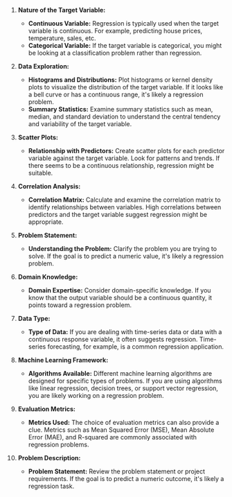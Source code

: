 1. **Nature of the Target Variable:**
   - **Continuous Variable:** Regression is typically used when the target variable is continuous. For example, predicting house prices, temperature, sales, etc.
   - **Categorical Variable:** If the target variable is categorical, you might be looking at a classification problem rather than regression.

2. **Data Exploration:**
   - **Histograms and Distributions:** Plot histograms or kernel density plots to visualize the distribution of the target variable. If it looks like a bell curve or has a continuous range, it's likely a regression problem.
   - **Summary Statistics:** Examine summary statistics such as mean, median, and standard deviation to understand the central tendency and variability of the target variable.

3. **Scatter Plots:**
   - **Relationship with Predictors:** Create scatter plots for each predictor variable against the target variable. Look for patterns and trends. If there seems to be a continuous relationship, regression might be suitable.

4. **Correlation Analysis:**
   - **Correlation Matrix:** Calculate and examine the correlation matrix to identify relationships between variables. High correlations between predictors and the target variable suggest regression might be appropriate.

5. **Problem Statement:**
   - **Understanding the Problem:** Clarify the problem you are trying to solve. If the goal is to predict a numeric value, it's likely a regression problem.

6. **Domain Knowledge:**
   - **Domain Expertise:** Consider domain-specific knowledge. If you know that the output variable should be a continuous quantity, it points toward a regression problem.

7. **Data Type:**
   - **Type of Data:** If you are dealing with time-series data or data with a continuous response variable, it often suggests regression. Time-series forecasting, for example, is a common regression application.

8. **Machine Learning Framework:**
   - **Algorithms Available:** Different machine learning algorithms are designed for specific types of problems. If you are using algorithms like linear regression, decision trees, or support vector regression, you are likely working on a regression problem.

9. **Evaluation Metrics:**
   - **Metrics Used:** The choice of evaluation metrics can also provide a clue. Metrics such as Mean Squared Error (MSE), Mean Absolute Error (MAE), and R-squared are commonly associated with regression problems.

10. **Problem Description:**
    - **Problem Statement:** Review the problem statement or project requirements. If the goal is to predict a numeric outcome, it's likely a regression task.
